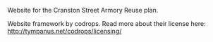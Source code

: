 Website for the Cranston Street Armory Reuse plan.

Website framework by codrops. Read more about their license here: http://tympanus.net/codrops/licensing/ 